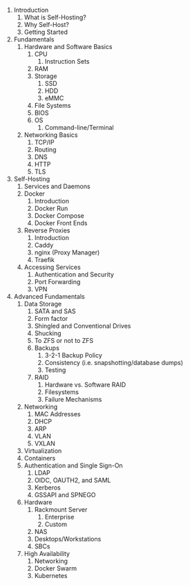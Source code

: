 1. Introduction
    1. What is Self-Hosting?
    2. Why Self-Host?
    3. Getting Started
2. Fundamentals
    1. Hardware and Software Basics
        1. CPU
            1. Instruction Sets
        3. RAM
        4. Storage
            1. SSD
            2. HDD
            3. eMMC
        5. File Systems
        6. BIOS
        7. OS
            1. Command-line/Terminal
    5. Networking Basics
        1. TCP/IP
        2. Routing
        3. DNS
        4. HTTP
        5. TLS
3. Self-Hosting
    1. Services and Daemons
    2. Docker
        1. Introduction
        2. Docker Run
        3. Docker Compose
        4. Docker Front Ends
    3. Reverse Proxies
        1. Introduction
        2. Caddy
        3. nginx (Proxy Manager)
        4. Traefik
    4. Accessing Services
        1. Authentication and Security
        2. Port Forwarding
        3. VPN
4. Advanced Fundamentals
    1. Data Storage
        1. SATA and SAS
        2. Form factor
        3. Shingled and Conventional Drives
        4. Shucking
        5. To ZFS or not to ZFS
        6. Backups
            1. 3-2-1 Backup Policy
            2. Consistency (i.e. snapshotting/database dumps)
            3. Testing 
        8. RAID
            1. Hardware vs. Software RAID
            2. Filesystems
            3. Failure Mechanisms
    2. Networking
        1. MAC Addresses
        2. DHCP
        3. ARP
        4. VLAN
        5. VXLAN
    3. Virtualization
    4. Containers
    5. Authentication and Single Sign-On
        1. LDAP
        2. OIDC, OAUTH2, and SAML
        3. Kerberos
        4. GSSAPI and SPNEGO
    6. Hardware
        1. Rackmount Server
            1. Enterprise
            2. Custom
        2. NAS
        3. Desktops/Workstations
        4. SBCs
    7. High Availability
        1. Networking
        2. Docker Swarm
        3. Kubernetes
